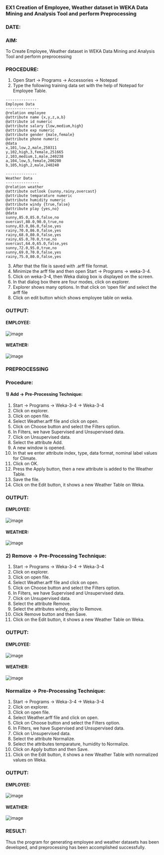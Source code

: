 ### EX1 Creation of Employee, Weather dataset in WEKA Data Mining and Analysis Tool and perform Preprocessing
### DATE: 
### AIM: 
  To Create Employee, Weather dataset in WEKA Data Mining and Analysis Tool and perform preprocessing
### PROCEDURE: 
1) Open Start -> Programs -> Accessories -> Notepad
2) Type the following training data set with the help of Notepad for Employee Table.

```
--------------
Employee Data
---------------
@relation employee
@attribute name {x,y,z,a,b}
@attribute id numeric
@attribute salary {low,medium,high}
@attribute exp numeric
@attribute gender {male,female}
@attribute phone numeric
@data
x,101,low,2,male,250311
y,102,high,3,female,251665
z,103,medium,1,male,240238
a,104,low,5,female,200200
b,105,high,2,male,240240

--------------
Weather Data
---------------
@relation weather
@attribute outlook {sunny,rainy,overcast}
@attribute temparature numeric
@attribute humidity numeric
@attribute windy {true,false}
@attribute play {yes,no}
@data
sunny,85.0,85.0,false,no
overcast,80.0,90.0,true,no
sunny,83.0,86.0,false,yes
rainy,70.0,86.0,false,yes
rainy,68.0,80.0,false,yes
rainy,65.0,70.0,true,no
overcast,64.0,65.0,false,yes
sunny,72.0,95.0,true,no
sunny,69.0,70.0,false,yes
rainy,75.0,80.0,false,yes
```
3) After that the file is saved with .arff file format.
4) Minimize the arff file and then open Start -> Programs -> weka-3-4.
5) Click on weka-3-4, then Weka dialog box is displayed on the screen.
6) In that dialog box there are four modes, click on explorer.
7) Explorer shows many options. In that click on ‘open file’ and select the arff file
8) Click on edit button which shows employee table on weka.

### OUTPUT:
#### EMPLOYEE:
![image](https://github.com/Dhanushpraboo/WDM_EXP1/assets/94426323/b8e52634-706c-496c-a08a-02d3c5658292)

#### WEATHER:
![image](https://github.com/Dhanushpraboo/WDM_EXP1/assets/94426323/92050386-de5d-4f4e-bc6b-e11684cb61ac)


### PREPROCESSING
### Procedure:
#### 1) Add -> Pre-Processing Technique:
1) Start -> Programs -> Weka-3-4 -> Weka-3-4
2) Click on explorer.
3) Click on open file.
4) Select Weather.arff file and click on open.
5) Click on Choose button and select the Filters option.
6) In Filters, we have Supervised and Unsupervised data.
7) Click on Unsupervised data.
8) Select the attribute Add.
9) A new window is opened.
10) In that we enter attribute index, type, data format, nominal label values for Climate.
11) Click on OK.
12) Press the Apply button, then a new attribute is added to the Weather Table.
13) Save the file.
14) Click on the Edit button, it shows a new Weather Table on Weka.

### OUTPUT:
#### EMPLOYEE:
![image](https://github.com/Dhanushpraboo/WDM_EXP1/assets/94426323/bc826482-d594-4161-9e35-ae7922179afd)

#### WEATHER:
![image](https://github.com/Dhanushpraboo/WDM_EXP1/assets/94426323/8ee85f86-742f-436f-bd57-81b3518ad3dd)

### 2) Remove -> Pre-Processing Technique:

1) Start -> Programs -> Weka-3-4 -> Weka-3-4
2) Click on explorer.
3) Click on open file.
4) Select Weather.arff file and click on open.
5) Click on Choose button and select the Filters option.
6) In Filters, we have Supervised and Unsupervised data.
7) Click on Unsupervised data.
8) Select the attribute Remove.
9) Select the attributes windy, play to Remove.
10) Click Remove button and then Save.
11) Click on the Edit button, it shows a new Weather Table on Weka.

### OUTPUT:
#### EMPLOYEE:
![image](https://github.com/Dhanushpraboo/WDM_EXP1/assets/94426323/53fb2e8f-6f73-4567-aba8-a979c1aeb0e5)

#### WEATHER:
![image](https://github.com/Dhanushpraboo/WDM_EXP1/assets/94426323/fc3a9fb4-cd7f-43e0-8a29-acc2859fab02)

### Normalize -> Pre-Processing Technique:

1) Start -> Programs -> Weka-3-4 -> Weka-3-4
2) Click on explorer.
3) Click on open file.
4) Select Weather.arff file and click on open.
5) Click on Choose button and select the Filters option.
6) In Filters, we have Supervised and Unsupervised data.
7) Click on Unsupervised data.
8) Select the attribute Normalize.
9) Select the attributes temparature, humidity to Normalize.
10) Click on Apply button and then Save.
11) Click on the Edit button, it shows a new Weather Table with normalized values on Weka.

### OUTPUT:
#### EMPLOYEE:
![image](https://github.com/Dhanushpraboo/WDM_EXP1/assets/94426323/06a0048b-3ae2-42fe-80b9-0e05337f0270)

#### WEATHER:
![image](https://github.com/Dhanushpraboo/WDM_EXP1/assets/94426323/2f11fecd-45a1-4a85-a8f2-4ded893ed09d)

### RESULT: 
  Thus the program for generating employee and weather datasets has been developed, and preprocessing has been accomplished successfully.

